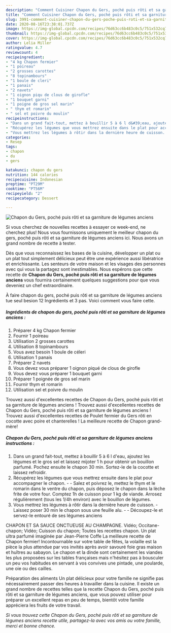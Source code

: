 ```yaml
---
description: "Comment Cuisiner Chapon du Gers, poché puis rôti et sa garniture de légumes anciens"
title: "Comment Cuisiner Chapon du Gers, poché puis rôti et sa garniture de légumes anciens"
slug: 3991-comment-cuisiner-chapon-du-gers-poche-puis-roti-et-sa-garniture-de-legumes-anciens
date: 2020-08-16T23:38:01.737Z
image: https://img-global.cpcdn.com/recipes/76d63cc6b483c0c5/751x532cq70/chapon-du-gers-poche-puis-roti-et-sa-garniture-de-legumes-anciens-photo-principale-de-la-recette.jpg
thumbnail: https://img-global.cpcdn.com/recipes/76d63cc6b483c0c5/751x532cq70/chapon-du-gers-poche-puis-roti-et-sa-garniture-de-legumes-anciens-photo-principale-de-la-recette.jpg
cover: https://img-global.cpcdn.com/recipes/76d63cc6b483c0c5/751x532cq70/chapon-du-gers-poche-puis-roti-et-sa-garniture-de-legumes-anciens-photo-principale-de-la-recette.jpg
author: Lelia Miller
ratingvalue: 4.7
reviewcount: 4
recipeingredient:
- "4 kg Chapon fermier"
- "1 poireau"
- "2 grosses carottes"
- "8 topinambours"
- "1 boule de cleri"
- "1 panais"
- "2 navets"
- "1 oignon piqu de clous de girofle"
- "1 bouquet garni"
- "1 poigne de gros sel marin"
- " thym et romarin"
- " sel et poivre du moulin"
recipeinstructions:
- "Dans un grand fait-tout, mettez à bouillir 5 à 6 l d&#39;eau, ajoutez les légumes et le gros sel et laissez mijoter 1 h pour obtenir un bouillon parfumé. Pochez ensuite le chapon 30 min. Sortez-le de la cocotte et laissez refroidir."
- "Récupérez les légumes que vous mettrez ensuite dans le plat pour accompagner le chapon.  Salez et poivrez le, mettez le thym et le romarin dans le ventre du chapon, puis déposez le chapon dans la lèche frite de votre four. Comptez 1h de cuisson pour 1 kg de viande. Arrosez régulièrement (tous les 1/4h environ) avec le bouillon de légumes."
- "Vous mettrez les légumes à rôtir dans la dernière heure de cuisson. Laissez poser 30 min le chapon sous une feuille alu.  Découpez-le et servez-le entouré de ses légumes anciens"
categories:
- Resep
tags:
- chapon
- du
- gers

katakunci: chapon du gers 
nutrition: 144 calories
recipecuisine: Indonesian
preptime: "PT29M"
cooktime: "PT56M"
recipeyield: "2"
recipecategory: Dessert

---
```



![Chapon du Gers, poché puis rôti et sa garniture de légumes anciens](https://img-global.cpcdn.com/recipes/76d63cc6b483c0c5/751x532cq70/chapon-du-gers-poche-puis-roti-et-sa-garniture-de-legumes-anciens-photo-principale-de-la-recette.jpg)

Si vous cherchez de nouvelles recettes à essayer ce week-end, ne cherchez plus! Nous vous fournissons uniquement le meilleur chapon du gers, poché puis rôti et sa garniture de légumes anciens ici. Nous avons un grand nombre de recette à tester.

Dès que vous reconnaissez les bases de la cuisine, développer un plat ou un plat tout simplement délicieux peut être une expérience aussi libératrice et enrichissante. Les senteurs de votre maison et les visages des personnes avec qui vous la partagez sont inestimables. Nous espérons que cette recette de <strong> Chapon du Gers, poché puis rôti et sa garniture de légumes anciens </strong> vous fournira certainement quelques suggestions pour que vous deveniez un chef extraordinaire.

<!--inarticleads1-->

À faire chapon du gers, poché puis rôti et sa garniture de légumes anciens tue seul besion 12 Ingrédients et 3 pas. Voici comment vous faire cette.

##### Ingrédients de chapon du gers, poché puis rôti et sa garniture de légumes anciens :

1. Préparer 4 kg Chapon fermier
1. Fournir 1 poireau
1. Utilisation 2 grosses carottes
1. Utilisation 8 topinambours
1. Vous avez besoin 1 boule de céleri
1. Utilisation 1 panais
1. Préparer 2 navets
1. Vous devez vous préparer 1 oignon piqué de clous de girofle
1. Vous devez vous préparer 1 bouquet garni
1. Préparer 1 poignée de gros sel marin
1. Fournir  thym et romarin
1. Utilisation  sel et poivre du moulin


Trouvez aussi d&#39;excellentes recettes de Chapon du Gers, poché puis rôti et sa garniture de légumes anciens ! Trouvez aussi d&#39;excellentes recettes de Chapon du Gers, poché puis rôti et sa garniture de légumes anciens ! Trouvez aussi d&#39;excellentes recettes de Poulet fermier du Gers rôti en cocotte avec poire et chanterelles ! La meilleure recette de Chapon grand-mère! 

<!--inarticleads2-->

##### Chapon du Gers, poché puis rôti et sa garniture de légumes anciens instructions :

1. Dans un grand fait-tout, mettez à bouillir 5 à 6 l d&#39;eau, ajoutez les légumes et le gros sel et laissez mijoter 1 h pour obtenir un bouillon parfumé. Pochez ensuite le chapon 30 min. Sortez-le de la cocotte et laissez refroidir.
1. Récupérez les légumes que vous mettrez ensuite dans le plat pour accompagner le chapon. -  - Salez et poivrez le, mettez le thym et le romarin dans le ventre du chapon, puis déposez le chapon dans la lèche frite de votre four. Comptez 1h de cuisson pour 1 kg de viande. Arrosez régulièrement (tous les 1/4h environ) avec le bouillon de légumes.
1. Vous mettrez les légumes à rôtir dans la dernière heure de cuisson. - Laissez poser 30 min le chapon sous une feuille alu. -  - Découpez-le et servez-le entouré de ses légumes anciens


CHAPON ET SA SAUCE ONCTUEUSE AU CHAMPAGNE. Vidéo; Occitane-chapon; Vidéo; Cuisson du chapon; Toutes les recettes chapon. Un plat ultra parfumé imaginée par Jean-Pierre Coffe La meilleure recette de Chapon fermier! Incontournable sur votre table de fêtes, la volaille est la pièce la plus attendue par vos invités après avoir savouré foie gras maison et huîtres au sabayon. Le chapon et la dinde sont certainement les viandes les plus proposées sur les tables françaises mais n&#39;hésitez pas à bousculer un peu vos habitudes en servant à vos convives une pintade, une poularde, une oie ou des cailles. 

<!--inarticleads1-->

<p>
Préparation des aliments Un plat délicieux pour votre famille ne signifie pas nécessairement passer des heures à travailler dans la cuisine. Il existe un grand nombre de recettes telles que la recette Chapon du Gers, poché puis rôti et sa garniture de légumes anciens, que vous pouvez utiliser pour préparer un excellent repas en peu de temps, bientôt votre famille appréciera les fruits de votre travail.
</p>

<p>
<i>Si vous trouvez cette Chapon du Gers, poché puis rôti et sa garniture de légumes anciens recette utile, partagez-la avec vos amis ou votre famille, merci et bonne chance.</i>
</p>
